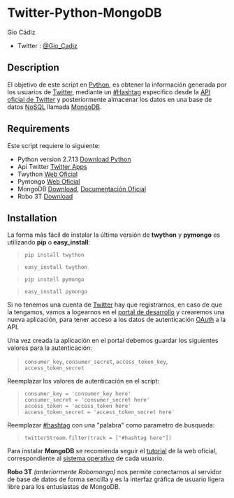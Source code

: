 Twitter-Python-MongoDB
===============
Gio Cádiz
* Twitter : [@Gio_Cadiz](https://twitter.com/Gio_Cadiz)
## Description
El objetivo de este script en [Python](https://es.wikipedia.org/wiki/Python), es obtener la información generada por los 
usuarios de [Twitter](https://twitter.com/),
mediante un [#Hashtag](https://es.wikipedia.org/wiki/Hashtag) especifico desde la  [API oficial de Twitter](https://apps.twitter.com/) 
y posteriormente almacenar los datos en una base de datos [NoSQL](https://es.wikipedia.org/wiki/NoSQL) 
llamada [MongoDB](https://es.wikipedia.org/wiki/MongoDB).




## Requirements
Este script requiere lo siguiente:
* Python version 2.7.13 [Download Python](https://www.python.org/downloads/)
* Api Twitter [Twitter Apps](https://apps.twitter.com/)
* Twython [Web Oficial](https://pypi.python.org/pypi/twython/2.7.0)
* Pymongo [Web Oficial](https://api.mongodb.com/python/2.7.2/installation.html)
* MongoDB [Download](https://www.mongodb.com/download-center#community), [Documentación Oficial](https://docs.mongodb.com/)
* Robo 3T [Download](https://robomongo.org/download)

## Installation
La forma más fácil de instalar la última versión de **twython** y **pymongo** es utilizando **pip** o **easy_install**:
>`pip install twython`

>`easy_install twython`

>`pip install pymongo`

>`easy_install pymongo`

Si no tenemos una cuenta de [Twitter](https://twitter.com/) hay que registrarnos, en caso de que la tengamos, 
vamos a logearnos en el [portal de desarrollo](https://apps.twitter.com/) y crearemos una nueva aplicación, 
para tener acceso a los datos de autenticación [OAuth](https://es.wikipedia.org/wiki/OAuth) a la API.
>
Una vez creada la aplicación en el portal debemos guardar los siguientes valores para la autenticación:
>`consumer_key`,
>`consumer_secret`,
>`access_token_key`,
>`access_token_secret`
>
Reemplazar los valores de autenticación en el script:

>`consumer_key = 'consumer_key here'`<br/>
>`consumer_secret = 'consumer_secret here'`<br/>
>`access_token = 'access_token here'`<br/>
>`access_token_secret = 'access_token_secret here'`
>
Reemplazar [#hashtag](https://es.wikipedia.org/wiki/Hashtag) con una "palabra" como parametro de busqueda:
>`twitterStream.filter(track = ["#hashtag here"])` 
>
Para instalar **MongoDB** se recomienda seguir el [tutorial](https://docs.mongodb.com/tutorials/) de la web oficial, 
correspondiente al [sistema operativo](https://es.wikipedia.org/wiki/Sistema_operativo) de cada usuario.
>
**Robo 3T** *(anteriormente Robomongo)* nos permite conectarnos al servidor de base de datos de forma sencilla y 
es la interfaz gráfica de usuario ligera libre para los entusiastas de MongoDB.

